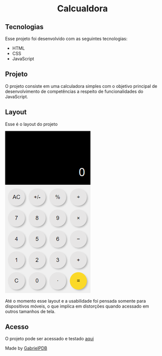 <h1 align="center">
  Calcualdora
</h1>

## Tecnologias

Esse projeto foi desenvolvido com as seguintes tecnologias:

- HTML
- CSS
- JavaScript

## Projeto

O projeto consiste em uma calculadora simples com o objetivo principal de desenvolvimento de competências a respeito de funcionalidades do JavaScript.

## Layout

Esse é o layout do projeto

<img src="./assets/calculator.png">

Até o momento esse layout e a usabilidade foi pensada somente para dispositivos móveis, o que implica em distorções quando acessado em outros tamanhos de tela.

## Acesso

O projeto pode ser acessado e testado [aqui](https://gabrielpdb.github.io/calculator/)

Made by [GabrielPDB](https://github.com/GabrielPDB)
